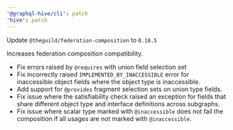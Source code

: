 ```yaml
---
'@graphql-hive/cli': patch
'hive': patch
---
```


Update `@theguild/federation-composition` to `0.18.5`

Increases federation composition compatibility.
- Fix errors raised by `@requires` with union field selection set
- Fix incorrectly raised `IMPLEMENTED_BY_INACCESSIBLE` error for inaccessible object fields where the object type is inaccessible.
- Add support for `@provides` fragment selection sets on union type fields.
- Fix issue where the satisfiability check raised an exception for fields that share different object type and interface definitions across subgraphs.
- Fix issue where scalar type marked with `@inaccessible` does not fail the composition if all usages are not marked with `@inaccessible`.
